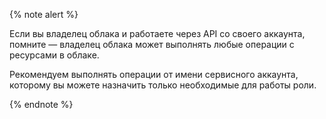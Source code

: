 {% note alert %}

Если вы владелец облака и работаете через API со своего аккаунта, помните — владелец облака может выполнять любые операции с ресурсами в облаке.

Рекомендуем выполнять операции от имени сервисного аккаунта, которому вы можете назначить только необходимые для работы роли.

{% endnote %}
